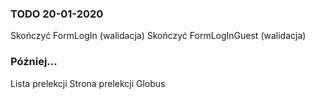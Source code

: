### TODO 20-01-2020
Skończyć FormLogIn (walidacja)
Skończyć FormLogInGuest (walidacja)

### Później...
Lista prelekcji
Strona prelekcji
Globus